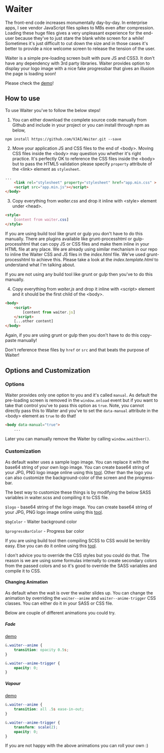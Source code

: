 # Waiter

The front-end code increases monumentally day-by-day. In enterprise apps, I see vendor JavaScript files spikes to MBs even after compression. Loading these huge files gives a very unpleasant experience for the end-user because they've to just stare the blank white screen for a while! Sometimes it's just difficult to cut down the size and in those cases it's better to provide a nice welcome screen to release the tension of the user.
 
Waiter is a simple pre-loading screen built with pure JS and CSS3. It don't have any dependency with 3rd party libraries. Waiter provides option to display your logo image with a nice fake progressbar that gives an illusion the page is loading soon!
 
Please check the [demo](http://prideparrot.com/demos/waiter/demo1.html)!

## How to use

To use Waiter you've to follow the below steps!

1) You can either download the complete source code manually from Github and include in your project or you can install through npm as below,

```shell
npm install https://github.com/VJAI/Waiter.git --save
```

2) Move your application JS and CSS files to the end of &lt;body&gt;. Moving CSS files inside the &lt;body&gt; may question you whether it's right practice. It's perfectly OK to reference the CSS files inside the &lt;body&gt; but to pass the HTML5 validation please specify `property` attribute of the &lt;link&gt; element as `stylesheet`.

```html
...    
    <link rel="stylesheet" property="stylesheet" href="app.min.css" >
    <script src="app.min.js"></script>
</body>
```

3) Copy everything from *waiter.css* and drop it inline with &lt;style&gt; element under &lt;head&gt;.

```html
<style>
    [content from waiter.css]
</style>
```

If you are using build tool like grunt or gulp you don't have to do this manually. There are plugins available like grunt-processhtml or gulp-processhtml that can copy JS or CSS files and make them inline in your HTML file at any place. We are already using similar mechanism in our repo to inline the Waiter CSS and JS files in the *index.html* file. We've used grunt-processhtml to achieve this. Please take a look at the *index.template.html* to understand what I'm talking about.

If you are not using any build tool like grunt or gulp then you've to do this manually.

4) Copy everything from *waiter.js* and drop it inline with &lt;script&gt; element and it should be the first child of the &lt;body&gt;.

```html
<body>
    <script>
        [content from waiter.js]
    </script>
    [...other content]
</body>
```

Again, if you are using grunt or gulp then you don't have to do this copy-paste manually!

Don't reference these files by `href` or `src` and that beats the purpose of Waiter!

## Options and Customization 

### Options

Waiter provides only one option to you and it's called `manual`. As default the pre-loading screen is removed in the `window.onload` event but if you want to take that control you've to pass this option as `true`. Note, you cannot directly pass this to Waiter and you've to set the `data-manual` attribute in the &lt;body&gt; element as `true` to do that!

```html
<body data-manual="true">
    ...
```

Later you can manually remove the Waiter by calling `window.waitOver()`.

### Customization

As default waiter uses a sample logo image. You can replace it with the base64 string of your own logo image. You can create base64 string of your JPG, PNG logo image online using this [tool](https://www.base64-image.de/). Other than the logo you can also customize the background-color of the screen and the progress-bar.

The best way to customize these things is by modifying the below SASS variables in waiter.scss and compiling it to CSS file. 

`$logo` - base64 string of the logo image. You can create base64 string of your JPG, PNG logo image online using this [tool](https://www.base64-image.de/).

`$bgColor` - Waiter background color

`$progressBarColor` - Progress bar color

If you are using build tool then compiling SCSS to CSS would be terribly easy. Else you can do it online using this [tool](http://beautifytools.com/scss-compiler.php).

I don't advice you to override the CSS styles but you could do that. The reason is we are using some formulas internally to create secondary colors from the passed colors and so it's good to override the SASS variables and compile it to CSS.

#### Changing Animation

As default when the wait is over the waiter slides up. You can change the animation by overriding the `waiter--anime` and `waiter--anime-trigger` CSS classes. You can either do it in your SASS or CSS file.

Below are couple of different animations you could try.

##### Fade 
[demo](http://prideparrot.com/demos/waiter/demo2.html)

```css
&.waiter--anime {
    transition: opacity 0.5s;
}   

&.waiter--anime-trigger {
    opacity: 0;
}
```

##### Vapour
[demo](http://prideparrot.com/demos/waiter/demo3.html)

```css
&.waiter--anime {
    transition: all .5s ease-in-out;
}   

&.waiter--anime-trigger {
    transform: scale(2);
    opacity: 0;
}
```

If you are not happy with the above animations you can roll your own :)